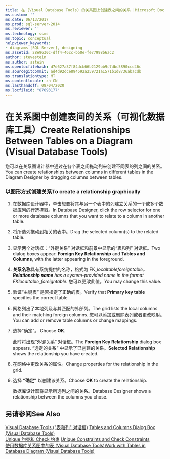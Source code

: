 ```yaml
---
title: 在 (Visual Database Tools) 的关系图上创建表之间的关系 |Microsoft Docs
ms.custom: ''
ms.date: 06/13/2017
ms.prod: sql-server-2014
ms.reviewer: ''
ms.technology: ssms
ms.topic: conceptual
helpviewer_keywords:
- diagrams [SQL Server], designing
ms.assetid: 28e9630c-dff4-46cc-bb0e-fe77998b6ac2
author: stevestein
ms.author: sstein
ms.openlocfilehash: d7d627a37f84dcb66b2129bb9c7dbc5890ccd46c
ms.sourcegitcommit: ad4d92dce894592a259721a1571b1d8736abacdb
ms.translationtype: MT
ms.contentlocale: zh-CN
ms.lasthandoff: 08/04/2020
ms.locfileid: "87693177"
---
```

# <a name="create-relationships-between-tables-on-a-diagram-visual-database-tools"></a><span data-ttu-id="b14af-102">在关系图中创建表间的关系（可视化数据库工具）</span><span class="sxs-lookup"><span data-stu-id="b14af-102">Create Relationships Between Tables on a Diagram (Visual Database Tools)</span></span>
  <span data-ttu-id="b14af-103">您可以在关系图设计器中通过在各个表之间拖动列来创建不同表的列之间的关系。</span><span class="sxs-lookup"><span data-stu-id="b14af-103">You can create relationships between columns in different tables in the Diagram Designer by dragging columns between tables.</span></span>  
  
### <a name="to-create-a-relationship-graphically"></a><span data-ttu-id="b14af-104">以图形方式创建关系</span><span class="sxs-lookup"><span data-stu-id="b14af-104">To create a relationship graphically</span></span>  
  
1.  <span data-ttu-id="b14af-105">在数据库设计器中，单击想要将其与另一个表中的列建立关系的一个或多个数据库列的行选择器。</span><span class="sxs-lookup"><span data-stu-id="b14af-105">In Database Designer, click the row selector for one or more database columns that you want to relate to a column in another table.</span></span>  
  
2.  <span data-ttu-id="b14af-106">将所选列拖动到相关的表中。</span><span class="sxs-lookup"><span data-stu-id="b14af-106">Drag the selected column(s) to the related table.</span></span>  
  
3.  <span data-ttu-id="b14af-107">显示两个对话框：“外键关系”  对话框和前景中显示的“表和列”  对话框。</span><span class="sxs-lookup"><span data-stu-id="b14af-107">Two dialog boxes appear: **Foreign Key Relationship** and **Tables and Columns**, with the latter appearing in the foreground.</span></span>  
  
4.  <span data-ttu-id="b14af-108">**关系名称**具有系统提供的名称，格式为 FK_*localtable*_*foreigntable*。</span><span class="sxs-lookup"><span data-stu-id="b14af-108">**Relationship name** has a system-provided name in the format FK_*localtable*_*foreigntable*.</span></span> <span data-ttu-id="b14af-109">您可以更改此值。</span><span class="sxs-lookup"><span data-stu-id="b14af-109">You may change this value.</span></span>  
  
5.  <span data-ttu-id="b14af-110">验证“主键表”  是否指定了正确的表。</span><span class="sxs-lookup"><span data-stu-id="b14af-110">Verify that **Primary key table** specifies the correct table.</span></span>  
  
6.  <span data-ttu-id="b14af-111">网格列出了本地列及与其匹配的外部列。</span><span class="sxs-lookup"><span data-stu-id="b14af-111">The grid lists the local columns and their matching foreign columns.</span></span> <span data-ttu-id="b14af-112">您可以添加或删除表列或者更改映射。</span><span class="sxs-lookup"><span data-stu-id="b14af-112">You can add or remove table columns or change mappings.</span></span>  
  
7.  <span data-ttu-id="b14af-113">选择“确定”。 </span><span class="sxs-lookup"><span data-stu-id="b14af-113">Choose **OK**.</span></span>  
  
     <span data-ttu-id="b14af-114">此时将出现“外键关系”  对话框。</span><span class="sxs-lookup"><span data-stu-id="b14af-114">The **Foreign Key Relationship** dialog box appears.</span></span> <span data-ttu-id="b14af-115">“选定的关系”  中显示了已创建的关系。</span><span class="sxs-lookup"><span data-stu-id="b14af-115">**Selected Relationship** shows the relationship you have created.</span></span>  
  
8.  <span data-ttu-id="b14af-116">在网格中更改关系的属性。</span><span class="sxs-lookup"><span data-stu-id="b14af-116">Change properties for the relationship in the grid.</span></span>  
  
9. <span data-ttu-id="b14af-117">选择 **“确定”** 以创建该关系。</span><span class="sxs-lookup"><span data-stu-id="b14af-117">Choose **OK** to create the relationship.</span></span>  
  
     <span data-ttu-id="b14af-118">数据库设计器将显示所选列之间的关系。</span><span class="sxs-lookup"><span data-stu-id="b14af-118">Database Designer shows a relationship between the columns you chose.</span></span>  
  
## <a name="see-also"></a><span data-ttu-id="b14af-119">另请参阅</span><span class="sxs-lookup"><span data-stu-id="b14af-119">See Also</span></span>  
 <span data-ttu-id="b14af-120">[Visual Database Tools &#40;"表和列" 对话框&#41;](visual-database-tools.md) </span><span class="sxs-lookup"><span data-stu-id="b14af-120">[Tables and Columns Dialog Box &#40;Visual Database Tools&#41;](visual-database-tools.md) </span></span>  
 <span data-ttu-id="b14af-121">[Unique 约束和 Check 约束](../../relational-databases/tables/unique-constraints-and-check-constraints.md) </span><span class="sxs-lookup"><span data-stu-id="b14af-121">[Unique Constraints and Check Constraints](../../relational-databases/tables/unique-constraints-and-check-constraints.md) </span></span>  
 [<span data-ttu-id="b14af-122">使用数据库关系图中的表 (Visual Database Tools)</span><span class="sxs-lookup"><span data-stu-id="b14af-122">Work with Tables in Database Diagram &#40;Visual Database Tools&#41;</span></span>](work-with-tables-in-database-diagram-visual-database-tools.md)  
  
  
